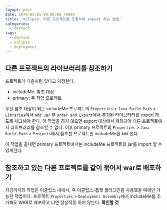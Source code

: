 ```yaml
---
layout: post
date: 1970-01-01 00:00:00 +0900
title: 'eclipse: 다른 프로젝트를 포함하여 export 하는 방법'
categories:
  - devtool
tags:
  - devtool
  - eclipse
  - deployment
---
```


## 다른 프로젝트의 라이브러리를 참조하기
프로젝트가 다음처럼 있다고 가정한다.
- includeMe: 참조 대상
- primary: 주 작업 프로젝트

우선 참조 대상이 되는 includeMe 프로젝트의 `Properties` > `Java Build Path` > `Libraries`에서 `Add Jar` 후 `Order and Export`에서 추가된 라이브러리를 export 하도록 체크해야 한다. 이 작업을 하지 않으면 export 대상에서 제외되어 다른 프로젝트에서 라이브러리를 참조할 수 없다. 이후 primary 프로젝트의 `Properties` > `Java Build Path` > `Projects`에서 참조할 프로젝트인 includeMe를 `Add` 한다.

이 작업을 끝내면 primary 프로젝트에서는 includeMe 프로젝트의 jar를 import 할 수 있게된다.

## 참조하고 있는 다른 프로젝트를 같이 묶어서 war로 배포하기
지금까지의 작업은 이클립스 내에서, 즉 이클립스-톰캣 플러그인을 사용했을 때에만 가능한 작업이다.
프로젝트 `Properties` > `Deployment Assembly`에서 includeMe를 추가해도 WAR로 배포하고 나면 정상작동 하지 않는다. **확인할 것**
